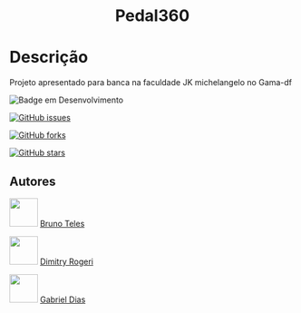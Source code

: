 <h1 align="center"> Pedal360 </h1>

# Descrição
Projeto apresentado para banca na faculdade JK michelangelo no Gama-df

![Badge em Desenvolvimento](http://img.shields.io/static/v1?label=STATUS&message=EM%20DESENVOLVIMENTO&color=GREEN&style=for-the-badge)

[![GitHub issues](https://img.shields.io/github/issues/cibersky-code/Pedal360?style=flat-square)](https://github.com/cibersky-code/Pedal360/issues)

[![GitHub forks](https://img.shields.io/github/forks/cibersky-code/Pedal360)](https://github.com/cibersky-code/Pedal360/network)

[![GitHub stars](https://img.shields.io/github/stars/cibersky-code/Pedal360)](https://github.com/cibersky-code/Pedal360/stargazers)


## Autores

<img src="https://user-images.githubusercontent.com/71657248/159640582-2180750c-abe7-4fb1-bb28-2d7366fb1cf9.jpeg" style="width:50px;heigh:50px;">  [Bruno Teles](https://github.com/cibersky-code)

<img src="https://user-images.githubusercontent.com/71657248/159640502-d0800ddd-b67a-444c-aa5d-34f57fdd5c19.jpg" style="width:50px;heigh:50px;">  [Dimitry Rogeri](https://github.com/Dimitry-Rogeri) 

<img src="https://user-images.githubusercontent.com/71657248/159640373-1df960a4-eb72-461a-8d0c-24196c6737fb.jpg" style="width:50px;heigh:50px;">  [Gabriel Dias](https://github.com/GabrielOrg)

